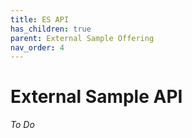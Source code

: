 ```yaml
---
title: ES API
has_children: true
parent: External Sample Offering
nav_order: 4
---
```


# External Sample API

*To Do* 